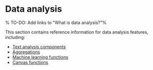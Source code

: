 # Data analysis

% TO-DO: Add links to "What is data analysis?"%

This section contains reference information for data analysis features, including:

* [Text analysis components](elasticsearch://docs/reference/data-analysis/text-analysis/index.md)
* [Aggregations](elasticsearch://docs/reference/data-analysis/aggregations/index.md)
* [Machine learning functions](/reference/data-analysis/machine-learning/machine-learning-functions.md)
* [Canvas functions](/reference/data-analysis/kibana/canvas-functions.md)
